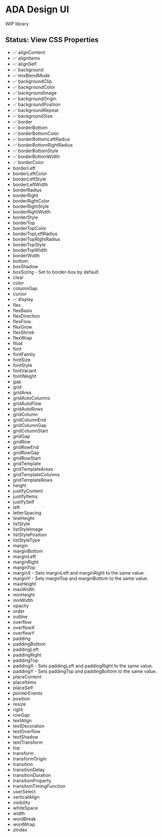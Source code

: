 # ADA Design UI

WIP library

## Status: View CSS Properties

- ✅ alignContent
- ✅ alignItems
- ✅ alignSelf
- ✅ background
- ✅ mixBlendMode
- ✅ backgroundClip
- ✅ backgroundColor
- ✅ backgroundImage
- ✅ backgroundOrigin
- ✅ backgroundPosition
- ✅ backgroundRepeat
- ✅ backgroundSize
- ✅ border
- ✅ borderBottom
- ✅ borderBottomColor
- ✅ borderBottomLeftRadius
- ✅ borderBottomRightRadius
- ✅ borderBottomStyle
- ✅ borderBottomWidth
- ✅ borderColor
- borderLeft
- borderLeftColor
- borderLeftStyle
- borderLeftWidth
- borderRadius
- borderRight
- borderRightColor
- borderRightStyle
- borderRightWidth
- borderStyle
- borderTop
- borderTopColor
- borderTopLeftRadius
- borderTopRightRadius
- borderTopStyle
- borderTopWidth
- borderWidth
- bottom
- boxShadow
- boxSizing - Set to border-box by default.
- clear
- color
- columnGap
- cursor
- ✅ display
- flex
- flexBasis
- flexDirection
- flexFlow
- flexGrow
- flexShrink
- flexWrap
- float
- font
- fontFamily
- fontSize
- fontStyle
- fontVariant
- fontWeight
- gap
- grid
- gridArea
- gridAutoColumns
- gridAutoFlow
- gridAutoRows
- gridColumn
- gridColumnEnd
- gridColumnGap
- gridColumnStart
- gridGap
- gridRow
- gridRowEnd
- gridRowGap
- gridRowStart
- gridTemplate
- gridTemplateAreas
- gridTemplateColumns
- gridTemplateRows
- height
- justifyContent
- justifyItems
- justifySelf
- left
- letterSpacing
- lineHeight
- listStyle
- listStyleImage
- listStylePosition
- listStyleType
- margin
- marginBottom
- marginLeft
- marginRight
- marginTop
- marginX - Sets marginLeft and marginRight to the same value.
- marginY - Sets marginTop and marginBottom to the same value.
- maxHeight
- maxWidth
- minHeight
- minWidth
- opacity
- order
- outline
- overflow
- overflowX
- overflowY
- padding
- paddingBottom
- paddingLeft
- paddingRight
- paddingTop
- paddingX - Sets paddingLeft and paddingRight to the same value.
- paddingY - Sets paddingTop and paddingBottom to the same value.
- placeContent
- placeItems
- placeSelf
- pointerEvents
- position
- resize
- right
- rowGap
- textAlign
- textDecoration
- textOverflow
- textShadow
- textTransform
- top
- transform
- transformOrigin
- transition
- transitionDelay
- transitionDuration
- transitionProperty
- transitionTimingFunction
- userSelect
- verticalAlign
- visibility
- whiteSpace
- width
- wordBreak
- wordWrap
- zIndex
